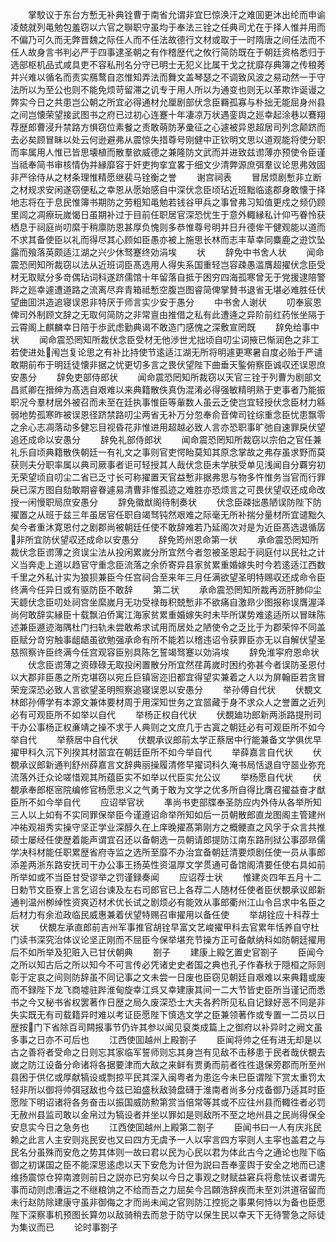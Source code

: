 <!-- { "loadSidebar": true } -->
　　掌駮议于东台方慙无补典铨曹于南省允谓非宜巳惊涣汗之难囬更沐出纶而申谕凌兢就列黾勉包羞窃以六官之聨职守虽均于奉法三铨之任典司尤在于择人惟并用而不偏乃可久而无弊晋魏之际任人而不任法故德行文材或取于一时隋唐之间任法而不任人故身言书判必严于四事逮圣朝之有作稽歴代之攸行简防既在于朝廷资格悉归于选部枢机品式咸具吏不容私刑名分守已明士无犯义比属干戈之扰靡存典簿之传稂莠并兴难以循名而责实鴈鹜自恣惟知弄法而舞文盖琴瑟之不调致风波之易动然一于守法所以为至公也则不能免烦苛留滞之讥专于用人所以为通变也则无以革欺诈诞谩之弊实今日之共患岂公朝之所宜必得通材允厘剧部伏念臣羇孤寡与朴拙无能屈身州县之间岂懐荣望接武图书之府已过初心连蹇十年凄凉万状遇銮舆之廵幸起涂巷以鶱翔荐歴郎曹浸升禁路方惧窃位素餐之责敢萌防茅彚征之心遽被异恩超居司列念颠跻而去必矣顾冒眛以处云何逊避弗从震惊失措尊号刚健中正钦明文思以道观能将使分职而率属用人惟已皆思壊植而散羣欲威德之兼隆防文武而并进致兹谫薄亦预使令臣谨当祗奉简书审核情伪并縁靡容于奸吏拘挛宜畧于细文少清弊源庶弭羣议论思弗效固非严徐侍从之材条理惟精愿继裴马铨衡之誉
　　谢宫祠表
　　冒居烦剧慙非立断之材规求安闲遂窃便私之幸恩从愿始感自中深伏念臣顷玷近班黜临逺郡身敢懐于择地志将在于息民惟簿书期防之劳粗知黾勉若钱谷甲兵之事曾弗习知值更戍之频仍顾里闾之凋瘵玩嵗愒日虽期补过于目前任职居官深恐忧生于意外輙縁私计仰丐眷怜获栖息于祠庭尚叨縻于稍廪防恩甚厚负愧则多恭惟尊号明并日升德侔干健观能以道而不求其备使臣以礼而得尽其心顾如臣愚亦被上施思长林而志丰草幸同麋鹿之逰饮坠露而飱落英颇适江湖之兴少休驽蹇终効涓埃
　　状
　　辞免中书舍人状
　　闻命震恐罔知所裁窃以法从近班词臣髙选用人得失系国重轻岂容疎愚滥膺超擢伏念臣受材无取赋分多竒偶玷词科遂跻儒馆十年留落自抵于困穷四海孤寒曾无于党援逮陪警跸之廵幸遽遭道路之流离尽弃青箱祗慙空腹岂图睿简俾掌賛书退省无堪必难胜任伏望曲囬洪造追寝误恩非特厌于师言实少安于愚分
　　中书舍人谢状
　　叨奉宸恩俾司外制顾文辞之无取何简防之非常亶由推借之私有此遭逄之异阶前红药怅坐隔于云霄阁上麒麟幸日陪于歩武虑勤典谒不敢造门感愧之深敷宣罔既
　　辞免给事中状
　　闻命震恐罔知所裁伏念臣受材无他渉世尤拙顷自叨尘词掖已惭润色之非工若使进处闱岂复论思之有补比持使节逺适江湖无所将明遽更寒暑自度必贻于严谴敢期前布于明廷徒懐非据之忧更切多言之畏伏望陛下曲垂天鍳俯察臣诚収还误恩庶安愚分
　　辞免吏部侍郎状
　　闻命震恐罔知所裁窃以天官三铨于列曹为剧部文昌贰卿在搢绅为髙选自艰难以来典籍散佚真伪混淆必得强敏精明熟于吏事者乃能振职况今羣材居外被召而未至在廷执事惟臣等軰数人虽云乏使岂宜轻授伏念臣材力緜弱地势孤寒昨被误恩径跻禁路叨尘两省无补万分忽奉俞音俾司铨综重念臣忧患飘零之余心志凋落动多健忘目视昏花非惟进用超越必致人言亦恐职事旷弛自速罪戾伏望追还成命以安愚分
　　辞免礼部侍郎状
　　闻命震恐罔知所裁窃以宗伯之官任兼礼乐自顷典籍散佚朝廷一有礼文之事则官吏愕眙莫知其原念掌故之弗存虽求野而莫获则夫分职率属以典司厥事者讵可轻授其人哉伏念臣未学肤受单见浅闻自分覉穷初无荣望顷自叨尘二省已乏寸长可称擢置天官益慙非据弗思与物多忤惟务当官而行罪戾已深方图自劾敢期睿眷遽易清曹非惟孤迹之难胜亦恐烦言之可畏伏望収还成命改授一闲慢职局庶安愚分
　　辞免徽猷阁待制奏状
　　伏念臣疎拙愚陋误防陛下防擢置之从班于兹三年虽居官任职自竭驽钝然艰难之际毫无所补揣分量材所宜谴黜久矣今者重沐寛恩付之剧郡尚被朝廷任使不敢辞难若乃延阁次对是为近臣髙选退循孱非所宜防伏望収还成命以安愚分
　　辞免筠州恩命第一状
　　承命震恐罔知所裁伏念臣谫薄之资误尘法从投闲累嵗分所宜然今者忽被圣恩起于祠庭付以民社之计义当奔走上道以趋官守重念臣流落之余侨寄异县家贫累重婚嫁失时今若逺适江西数千里之外私计实为狼狈兼臣今任宫祠合至来年三月任满欲望圣明特赐収还成命令臣终满今任异日或有驱防臣不敢辞
　　第二状
　　承命震恐罔知所裁再沥肝肺仰尘天聼伏念臣叨处祠宫坐縻嵗月无功受禄毎积兢慙非不欲痛自激昻少图报称误膺渥泽尚何敢辞实縁臣十载飘泊侨寓江海家贫累重婚嫁失时未毕所谋势难逺适所以冒昧陈述兼臣遯迹海隅杜门扫轨未尝敢希求试用而居处之陋使令之乏比于为郡荣悴不同盖臣赋分竒穷触事龃龉虽欲勉强承命有所不能若以稽违诏令获罪臣亦无以自解伏望圣慈照察许臣终满今任宫观容臣别具陈乞誓竭驽蹇以効涓埃
　　辞免淮寜府恩命状
　　伏念臣谫薄之资碌碌无取投闲置散分所宜然荏苒嵗时困约弥甚今者误防圣恩付以大郡非臣愚之所克堪窃以宛丘巨镇宻迩旧都宜得望实兼着之人以为屏翰臣若贪冒荣宠深恐必致人言欲望圣明照察追寝误恩以安愚分
　　举孙傅自代状
　　伏覩文林郎孙傅学有本源文兼体要材周于用深知世务之宜噐藏于身不求众人之誉置之近列必有可观臣所不如举以自代
　　举杨正权自代状
　　伏覩廸功郎新两浙路提刑司干办公事杨正权亷靖之操不求于人典则之文庶几于古寘之朝廷必有可观臣所不如今举自代
　　举蔡居中自代状
　　伏覩承议郎前太学正蔡居中行能兼备文学俱优早擢甲科久沉下列揆其材噐宜在朝廷臣所不如今举自代
　　举薛嘉言自代状
　　伏覩承议郎新通判舒州薛嘉言文辞典丽操履清修早擢词科久淹书局恬退自守噐业弥充流落外迁众论嗟惜观其所蕴臣实不如举以代臣实允公议
　　举杨愿自代状
　　伏覩承奉郎枢宻院编修官杨愿忠义之气勇于敢为文学之优多所自得比膺召擢益奋才猷臣所不如今举自代
　　应诏举官状
　　凖尚书吏部牒奉圣防应内外侍从各举所知三人以上如有不实同罪保举臣今谨遵诏命举所知如后一员朝散郎直龙图阁主管建州冲祐观祖秀实操守坚正学业深醇久在上庠晚擢髙第刚方之概鲠直之风孚于众言共推硕士屡经任使歴着能声谓宜召还以备朝选一员朝请郎提防江南东路刑狱公事邵昻儒学决科材能任职累歴省府寺监之选所至靡不办治宜备朝廷清要烦剧任使一员从事郎添差两浙东路安抚司干办公事王扬英性资温厚文学贯通可备馆阁清要任使右具如前所举如或不当臣甘受谬举之罚谨録奏闻
　　应诏荐士状
　　惟建炎四年五月十二日勅节文臣寮上言乞诏台谏及左右司郎官已上各荐二人随材任使者臣伏覩承议郎新通判温州栁绰性资爽迈材术优长试之剧烦必有能效从事郎衢州江山令吕求中名臣之后材力有余涖政临民威惠兼着伏望特赐召审擢用以备任使
　　举胡铨应十科荐士状
　　伏覩左承直郎前吉州军事推官胡铨早富文艺峻擢甲科去官累年恬养自守杜门读书深究治体议论坚正刚而不屈臣今保举堪充节操方正可备献纳科如防朝廷擢用后不如所举及犯赃入已甘伏朝典
　　劄子
　　建康上殿乞置史官劄子
　　臣闻今之所以知古后之所以知今不可言传必凭诸史史者国之典也孔子作春秋于隠桓之际则彰于定哀之间则防辞虽不同记事之文未尝一日废也臣窃见朝廷自艰难以来典籍或废而不録陛下龙飞商墟驻跸淮甸旋幸江呉又幸建康其间一二大节皆史臣所当谨记而悉书之今又秘书省权罢著作日歴之局久废深恐士大夫各矜所见私自记録好恶不同是非失实既无有司载籍异时难以考证臣愿陛下慎选文学之臣兼领著作或专置一二员以日歴按门下省除百司闗报事节仍许其参以闻见裒类成篇上之御府以补异时之阙文虽多事之日亦不可后也
　　江西使囬越州上殿劄子
　　臣闻将帅之任有进无却是以古之善将者受命之日则忘其家临军誓师则忘其身岂有见敌不击移患于民者哉伏覩去嵗之防江设备分命诸将各据要津而大敌之来鲜有贾勇而前者徃徃退保旁郡而所至州县困于供亿或厚献犒设或剽掠平民其深入闽粤者为患迄今未巳臣谓陛下赏太重罚太轻非所以御将帅弭冦敌也今兹已廹盛秋敌骑盘礴于淮南者尚多分戍备御乃适其时臣愿陛下明诏诸将各务奋击以振国威防勲第赏当倍常等其或不应往州县而輙徃者必罚无赦州县监司敢以金帛过为犒设者并坐以罪如是则敌所不至之地州县之民尚得保全安息实今日之急务也
　　江西使囬越州上殿第二劄子
　　臣闻书曰一人有庆兆民赖之此言人主安则兆民安也又曰四方无虞予一人以寜言四方寜则人主寜也盖君之与民名分虽殊而安危之势其体则一故曰君以民为心民以君为体此古今之通论也陛下临御之初谋国之臣不能深思逺虑以天下安危为计但为説曰吾奉銮舆于安全之地而已逮维扬震惊仓猝南渡则前日之説亦已穷矣以今日之事观之财赋益窘兵将愈怯议者谓先事而动则虑漕运之不继粮饷之不给而吾之力屈矣今吕頥浩辞疾而未至刘洪道宿留而未行赵防除建康守虽非御侮之才而尚未闻之官则防江控扼之事果何恃以为备也臣愿陛下深察事机预图长算勿以敌骑稍去而怠于防守以保生民以幸天下无待警急之际徒为集议而已
　　论时事劄子
